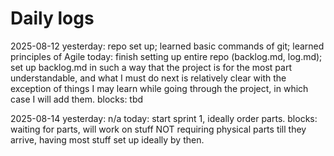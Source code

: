 # Daily logs

2025-08-12
yesterday: repo set up; learned basic commands of git; learned principles of Agile
today: finish setting up entire repo (backlog.md, log.md); set up backlog.md in such a way
that the project is for the most part understandable, and what I must do next is relatively clear
with the exception of things I may learn while going through the project, in which case I will
add them.
blocks: tbd

2025-08-14
yesterday: n/a
today: start sprint 1, ideally order parts.
blocks: waiting for parts, will work on stuff NOT requiring physical parts till they arrive, having most stuff set up ideally by then. 

